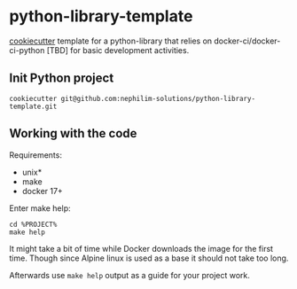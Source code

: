 # python-library-template

[cookiecutter](https://github.com/audreyr/cookiecutter) template for a python-library that
relies on docker-ci/docker-ci-python [TBD] for basic development activities.

## Init Python project

    cookiecutter git@github.com:nephilim-solutions/python-library-template.git

## Working with the code

Requirements:

- unix*
- make
- docker 17+

Enter make help:

    cd %PROJECT%
    make help

It might take a bit of time while Docker downloads the image for the first time.
Though since Alpine linux is used as a base it should not take too long.

Afterwards use `make help` output as a guide for your project work.
